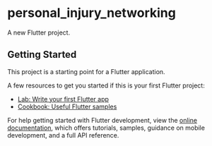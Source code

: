 # personal_injury_networking
 
A new Flutter project. 

## Getting Started   

This project is a starting point for a Flutter application.     
   
A few resources to get you started if this is your first Flutter project:   
  
- [Lab: Write your first Flutter app](https://docs.flutter.dev/get-started/codelab)  
- [Cookbook: Useful Flutter samples](https://docs.flutter.dev/cookbook)  
  
For help getting started with Flutter development, view the 
[online documentation](https://docs.flutter.dev/), which offers tutorials,
samples, guidance on mobile development, and a full API reference.
